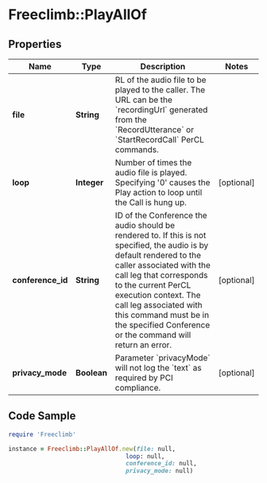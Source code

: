# Freeclimb::PlayAllOf

## Properties

Name | Type | Description | Notes
------------ | ------------- | ------------- | -------------
**file** | **String** | RL of the audio file to be played to the caller. The URL can be the &#x60;recordingUrl&#x60; generated from the &#x60;RecordUtterance&#x60; or &#x60;StartRecordCall&#x60; PerCL commands.  | 
**loop** | **Integer** | Number of times the audio file is played. Specifying &#39;0&#39; causes the Play action to loop until the Call is hung up. | [optional] 
**conference_id** | **String** | ID of the Conference the audio should be rendered to. If this is not specified, the audio is by default rendered to the caller associated with the call leg that corresponds to the current PerCL execution context. The call leg associated with this command must be in the specified Conference or the command will return an error. | [optional] 
**privacy_mode** | **Boolean** | Parameter &#x60;privacyMode&#x60; will not log the &#x60;text&#x60; as required by PCI compliance. | [optional] 

## Code Sample

```ruby
require 'Freeclimb'

instance = Freeclimb::PlayAllOf.new(file: null,
                                 loop: null,
                                 conference_id: null,
                                 privacy_mode: null)
```


